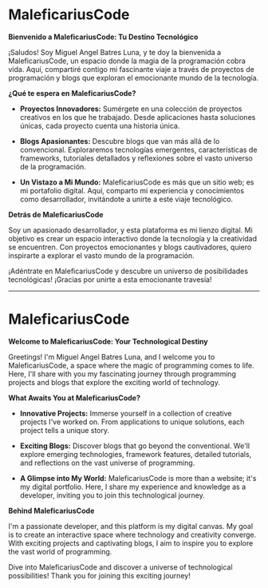 # MaleficariusCode
**Bienvenido a MaleficariusCode: Tu Destino Tecnológico**

¡Saludos! Soy Miguel Angel Batres Luna, y te doy la bienvenida a MaleficariusCode, un espacio donde la magia de la programación cobra vida. Aquí, compartiré contigo mi fascinante viaje a través de proyectos de programación y blogs que exploran el emocionante mundo de la tecnología.

**¿Qué te espera en MaleficariusCode?**

- **Proyectos Innovadores:** Sumérgete en una colección de proyectos creativos en los que he trabajado. Desde aplicaciones hasta soluciones únicas, cada proyecto cuenta una historia única.

- **Blogs Apasionantes:** Descubre blogs que van más allá de lo convencional. Exploraremos tecnologías emergentes, características de frameworks, tutoriales detallados y reflexiones sobre el vasto universo de la programación.

- **Un Vistazo a Mi Mundo:** MaleficariusCode es más que un sitio web; es mi portafolio digital. Aquí, comparto mi experiencia y conocimientos como desarrollador, invitándote a unirte a este viaje tecnológico.

**Detrás de MaleficariusCode**

Soy un apasionado desarrollador, y esta plataforma es mi lienzo digital. Mi objetivo es crear un espacio interactivo donde la tecnología y la creatividad se encuentren. Con proyectos emocionantes y blogs cautivadores, quiero inspirarte a explorar el vasto mundo de la programación.

¡Adéntrate en MaleficariusCode y descubre un universo de posibilidades tecnológicas! ¡Gracias por unirte a esta emocionante travesía!

---

# MaleficariusCode
**Welcome to MaleficariusCode: Your Technological Destiny**

Greetings! I'm Miguel Angel Batres Luna, and I welcome you to MaleficariusCode, a space where the magic of programming comes to life. Here, I'll share with you my fascinating journey through programming projects and blogs that explore the exciting world of technology.

**What Awaits You at MaleficariusCode?**

- **Innovative Projects:** Immerse yourself in a collection of creative projects I've worked on. From applications to unique solutions, each project tells a unique story.

- **Exciting Blogs:** Discover blogs that go beyond the conventional. We'll explore emerging technologies, framework features, detailed tutorials, and reflections on the vast universe of programming.

- **A Glimpse into My World:** MaleficariusCode is more than a website; it's my digital portfolio. Here, I share my experience and knowledge as a developer, inviting you to join this technological journey.

**Behind MaleficariusCode**

I'm a passionate developer, and this platform is my digital canvas. My goal is to create an interactive space where technology and creativity converge. With exciting projects and captivating blogs, I aim to inspire you to explore the vast world of programming.

Dive into MaleficariusCode and discover a universe of technological possibilities! Thank you for joining this exciting journey!
